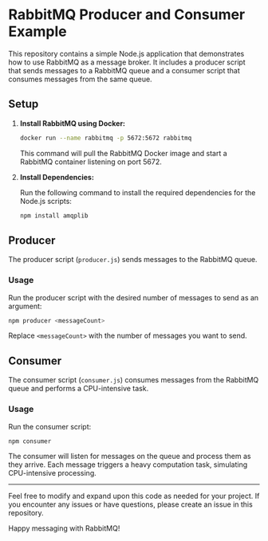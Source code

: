# RabbitMQ Producer and Consumer Example

This repository contains a simple Node.js application that demonstrates how to use RabbitMQ as a message broker. It includes a producer script that sends messages to a RabbitMQ queue and a consumer script that consumes messages from the same queue.

## Setup

1. **Install RabbitMQ using Docker:**
   
   ```bash
   docker run --name rabbitmq -p 5672:5672 rabbitmq
   ```

   This command will pull the RabbitMQ Docker image and start a RabbitMQ container listening on port 5672.

2. **Install Dependencies:**
   
   Run the following command to install the required dependencies for the Node.js scripts:

   ```bash
   npm install amqplib
   ```

## Producer

The producer script (`producer.js`) sends messages to the RabbitMQ queue.

### Usage

Run the producer script with the desired number of messages to send as an argument:

```bash
npm producer <messageCount>
```

Replace `<messageCount>` with the number of messages you want to send.

## Consumer

The consumer script (`consumer.js`) consumes messages from the RabbitMQ queue and performs a CPU-intensive task.

### Usage

Run the consumer script:

```bash
npm consumer
```

The consumer will listen for messages on the queue and process them as they arrive. Each message triggers a heavy computation task, simulating CPU-intensive processing.

---

Feel free to modify and expand upon this code as needed for your project. If you encounter any issues or have questions, please create an issue in this repository.

Happy messaging with RabbitMQ!
